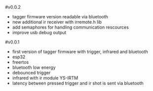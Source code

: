 #v0.0.2
* tagger firmware version readable via bluetooth
* new additional ir receiver with irremote.h lib
* add semaphores for handling communication rescources
* improve usb debug output

#v0.0.1
* first version of tagger firmware with trigger, infrared and bluetooth
* esp32
* freertos
* bluetooth low energy
* debounced trigger
* infrared with ir module YS-IRTM 
* latency between pressed trigger and ir shot is sent via bluetooth
